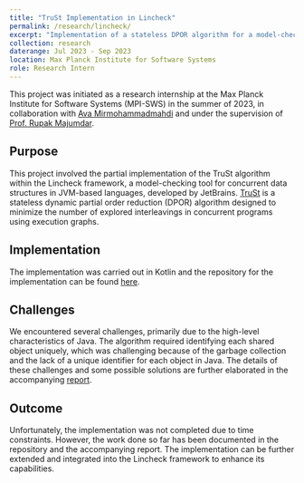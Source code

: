 ```yaml
---
title: "TruSt Implementation in Lincheck"
permalink: /research/lincheck/
excerpt: "Implementation of a stateless DPOR algorithm for a model-checking framework"
collection: research
daterange: Jul 2023 - Sep 2023
location: Max Planck Institute for Software Systems
role: Research Intern
---
```


This project was initiated as a research internship at the Max Planck Institute for Software Systems (MPI-SWS) in the summer of 2023, in collaboration with [Ava Mirmohammadmahdi](https://avamirm.github.io) and under the supervision of [Prof. Rupak Majumdar](https://people.mpi-sws.org/~rupak/).

## Purpose

This project involved the partial implementation of the TruSt algorithm within the Lincheck framework, a model-checking tool for concurrent data structures in JVM-based languages, developed by JetBrains. [TruSt](https://plv.mpi-sws.org/genmc/popl2022-trust.pdf) is a stateless dynamic partial order reduction (DPOR) algorithm designed to minimize the number of explored interleavings in concurrent programs using execution graphs.

## Implementation

The implementation was carried out in Kotlin and the repository for the implementation can be found [here](https://github.com/rupakm/lincheck).

## Challenges

We encountered several challenges, primarily due to the high-level characteristics of Java. The algorithm required identifying each shared object uniquely, which was challenging because of the garbage collection and the lack of a unique identifier for each object in Java. The details of these challenges and some possible solutions are further elaborated in the accompanying [report](https://github.com/rupakm/lincheck/blob/master/src/jvm/main/org/jetbrains/kotlinx/lincheck/strategy/managed/trust/README.md).

## Outcome

Unfortunately, the implementation was not completed due to time constraints. However, the work done so far has been documented in the repository and the accompanying report. The implementation can be further extended and integrated into the Lincheck framework to enhance its capabilities.
